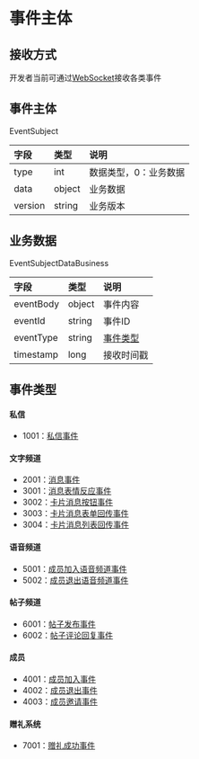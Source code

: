 # 事件主体

## 接收方式

开发者当前可通过[WebSocket](./websocket.md)接收各类事件

## 事件主体

EventSubject

|字段|类型|说明|
|:---------------|:-----|:---------------|
|type|int|数据类型，0：业务数据|
|data|object|业务数据|
|version|string|业务版本|

## 业务数据

EventSubjectDataBusiness

|字段|类型|说明|
|:---------------|:-----|:---------------|
|eventBody|object|事件内容|
|eventId|string|事件ID|
|eventType|string|[事件类型](#事件类型)|
|timestamp|long|接收时间戳|

## 事件类型

#### 私信

- 1001：[私信事件](./personal.md#私信事件)

#### 文字频道

- 2001：[消息事件](./channel-text.md#消息事件)
- 3001：[消息表情反应事件](./channel-text.md#消息表情反应事件)
- 3002：[卡片消息按钮事件](./channel-text.md#卡片消息按钮事件)
- 3003：[卡片消息表单回传事件](./channel-text.md#卡片消息表单回传事件)
- 3004：[卡片消息列表回传事件](./channel-text.md#卡片消息列表回传事件)

#### 语音频道

- 5001：[成员加入语音频道事件](./channel-voice.md#成员加入语音频道事件)
- 5002：[成员退出语音频道事件](./channel-voice.md#成员退出语音频道事件)

#### 帖子频道

- 6001：[帖子发布事件](./channel-article.md#帖子发布事件)
- 6002：[帖子评论回复事件](./channel-article.md#帖子评论回复事件)

#### 成员

- 4001：[成员加入事件](./member.md#成员加入事件)
- 4002：[成员退出事件](./member.md#成员退出事件)
- 4003：[成员邀请事件](./member.md#成员邀请事件)

#### 赠礼系统

- 7001：[赠礼成功事件](./gift.md#赠礼成功事件)
